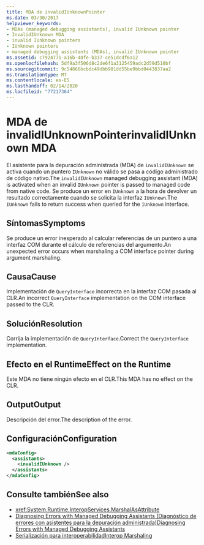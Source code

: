 ```yaml
---
title: MDA de invalidIUnknownPointer
ms.date: 03/30/2017
helpviewer_keywords:
- MDAs (managed debugging assistants), invalid IUnknown pointer
- InvalidIUnknown MDA
- invalid IUnknown pointers
- IUnknown pointers
- managed debugging assistants (MDAs), invalid IUnknown pointer
ms.assetid: c7924771-a16b-40fe-b337-ce51dcdf6a12
ms.openlocfilehash: 5df9a3f506d8c2de6f1a3125459adc2d59d510bf
ms.sourcegitcommit: 9c54866bcbdc49dbb981dd55be9bbd0443837aa2
ms.translationtype: MT
ms.contentlocale: es-ES
ms.lasthandoff: 02/14/2020
ms.locfileid: "77217364"
---
```

# <a name="invalidiunknown-mda"></a><span data-ttu-id="00c25-102">MDA de invalidIUnknownPointer</span><span class="sxs-lookup"><span data-stu-id="00c25-102">invalidIUnknown MDA</span></span>
<span data-ttu-id="00c25-103">El asistente para la depuración administrada (MDA) de `invalidIUnknown` se activa cuando un puntero `IUnknown` no válido se pasa a código administrado de código nativo.</span><span class="sxs-lookup"><span data-stu-id="00c25-103">The `invalidIUnknown` managed debugging assistant (MDA) is activated when an invalid `IUnknown` pointer is passed to managed code from native code.</span></span> <span data-ttu-id="00c25-104">Se produce un error en `IUnknown` a la hora de devolver un resultado correctamente cuando se solicita la interfaz `IUnknown`.</span><span class="sxs-lookup"><span data-stu-id="00c25-104">The `IUnknown` fails to return success when queried for the `IUnknown` interface.</span></span>  
  
## <a name="symptoms"></a><span data-ttu-id="00c25-105">Síntomas</span><span class="sxs-lookup"><span data-stu-id="00c25-105">Symptoms</span></span>  
 <span data-ttu-id="00c25-106">Se produce un error inesperado al calcular referencias de un puntero a una interfaz COM durante el cálculo de referencias del argumento.</span><span class="sxs-lookup"><span data-stu-id="00c25-106">An unexpected error occurs when marshaling a COM interface pointer during argument marshaling.</span></span>  
  
## <a name="cause"></a><span data-ttu-id="00c25-107">Causa</span><span class="sxs-lookup"><span data-stu-id="00c25-107">Cause</span></span>  
 <span data-ttu-id="00c25-108">Implementación de `QueryInterface` incorrecta en la interfaz COM pasada al CLR.</span><span class="sxs-lookup"><span data-stu-id="00c25-108">An incorrect `QueryInterface` implementation on the COM interface passed to the CLR.</span></span>  
  
## <a name="resolution"></a><span data-ttu-id="00c25-109">Solución</span><span class="sxs-lookup"><span data-stu-id="00c25-109">Resolution</span></span>  
 <span data-ttu-id="00c25-110">Corrija la implementación de `QueryInterface`.</span><span class="sxs-lookup"><span data-stu-id="00c25-110">Correct the `QueryInterface` implementation.</span></span>  
  
## <a name="effect-on-the-runtime"></a><span data-ttu-id="00c25-111">Efecto en el Runtime</span><span class="sxs-lookup"><span data-stu-id="00c25-111">Effect on the Runtime</span></span>  
 <span data-ttu-id="00c25-112">Este MDA no tiene ningún efecto en el CLR.</span><span class="sxs-lookup"><span data-stu-id="00c25-112">This MDA has no effect on the CLR.</span></span>  
  
## <a name="output"></a><span data-ttu-id="00c25-113">Output</span><span class="sxs-lookup"><span data-stu-id="00c25-113">Output</span></span>  
 <span data-ttu-id="00c25-114">Descripción del error.</span><span class="sxs-lookup"><span data-stu-id="00c25-114">The description of the error.</span></span>  
  
## <a name="configuration"></a><span data-ttu-id="00c25-115">Configuración</span><span class="sxs-lookup"><span data-stu-id="00c25-115">Configuration</span></span>  
  
```xml  
<mdaConfig>  
  <assistants>  
    <invalidIUnknown />  
  </assistants>  
</mdaConfig>  
```  
  
## <a name="see-also"></a><span data-ttu-id="00c25-116">Consulte también</span><span class="sxs-lookup"><span data-stu-id="00c25-116">See also</span></span>

- <xref:System.Runtime.InteropServices.MarshalAsAttribute>
- [<span data-ttu-id="00c25-117">Diagnosing Errors with Managed Debugging Assistants (Diagnóstico de errores con asistentes para la depuración administrada)</span><span class="sxs-lookup"><span data-stu-id="00c25-117">Diagnosing Errors with Managed Debugging Assistants</span></span>](diagnosing-errors-with-managed-debugging-assistants.md)
- [<span data-ttu-id="00c25-118">Serialización para interoperabilidad</span><span class="sxs-lookup"><span data-stu-id="00c25-118">Interop Marshaling</span></span>](../interop/interop-marshaling.md)
